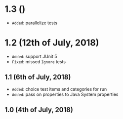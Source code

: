 # 1.3 ()
* `Added`: parallelize tests

# 1.2 (12th of July, 2018)
* `Added`: support JUnit 5
* `Fixed`: missed `Ignore` tests

## 1.1 (6th of July, 2018)
* `Added`: choice test items and categories for run
* `Added`: pass on properties to Java System properties

## 1.0 (4th of July, 2018)
